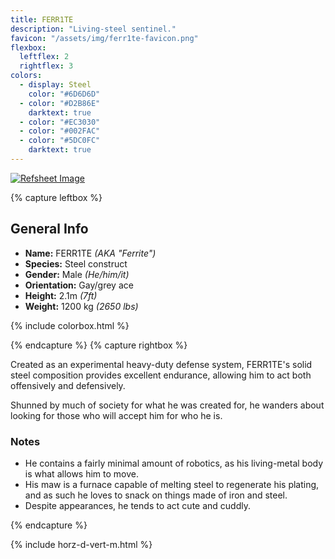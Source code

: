 ```yaml
---
title: FERR1TE
description: "Living-steel sentinel."
favicon: "/assets/img/ferr1te-favicon.png"
flexbox:
  leftflex: 2
  rightflex: 3
colors:
  - display: Steel
    color: "#6D6D6D"
  - color: "#D2B86E"
    darktext: true
  - color: "#EC3030"
  - color: "#002FAC"
  - color: "#5DC0FC"
    darktext: true
---
```


[![Refsheet Image](/assets/img/iron_boi_reference.png)](/assets/img/iron_boi_reference.png)

{% capture leftbox %}

## General Info
- **Name:** FERR1TE *(AKA "Ferrite")*
- **Species:** Steel construct
- **Gender:** Male *(He/him/it)*
- **Orientation:** Gay/grey ace
- **Height:** 2.1m *(7ft)*
- **Weight:** 1200 kg *(2650 lbs)*

{% include colorbox.html %}

{% endcapture %}
{% capture rightbox %}

Created as an experimental heavy-duty defense system, FERR1TE's solid steel composition provides excellent endurance, allowing him to act both offensively and defensively.

Shunned by much of society for what he was created for, he wanders about looking for those who will accept him for who he is.

### Notes
- He contains a fairly minimal amount of robotics, as his living-metal body is what allows him to move.
- His maw is a furnace capable of melting steel to regenerate his plating, and as such he loves to snack on things made of iron and steel.
- Despite appearances, he tends to act cute and cuddly.

{% endcapture %}

<!-- Turns capture groups into a flex box. Must come after capture groups. -->
{% include horz-d-vert-m.html %}
